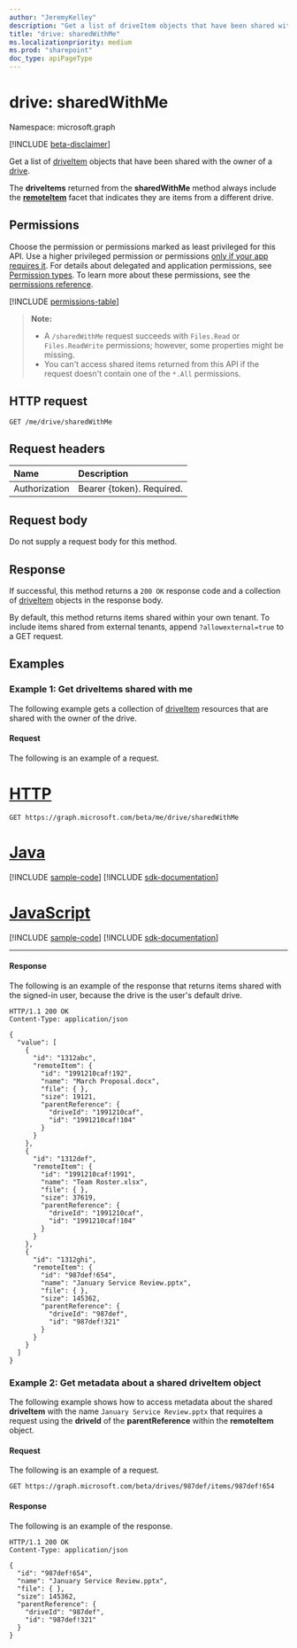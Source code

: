 ```yaml
---
author: "JeremyKelley"
description: "Get a list of driveItem objects that have been shared with the owner of a drive."
title: "drive: sharedWithMe"
ms.localizationpriority: medium
ms.prod: "sharepoint"
doc_type: apiPageType
---
```


# drive: sharedWithMe

Namespace: microsoft.graph

[!INCLUDE [beta-disclaimer](../../includes/beta-disclaimer.md)]

Get a list of [driveItem](../resources/driveitem.md) objects that have been shared with the owner of a [drive](../resources/drive.md).

The **driveItems** returned from the **sharedWithMe** method always include the [**remoteItem**](../resources/remoteitem.md) facet that indicates they are items from a different drive.

## Permissions

Choose the permission or permissions marked as least privileged for this API. Use a higher privileged permission or permissions [only if your app requires it](/graph/permissions-overview#best-practices-for-using-microsoft-graph-permissions). For details about delegated and application permissions, see [Permission types](/graph/permissions-overview#permission-types). To learn more about these permissions, see the [permissions reference](/graph/permissions-reference).

<!-- { "blockType": "permissions", "name": "drive_sharedwithme" } -->
[!INCLUDE [permissions-table](../includes/permissions/drive-sharedwithme-permissions.md)]

> **Note:**
>
> * A `/sharedWithMe` request succeeds with `Files.Read` or `Files.ReadWrite` permissions; however, some properties might be missing.
> * You can't access shared items returned from this API if the request doesn't contain one of the `*.All` permissions.

## HTTP request
<!-- {
  "blockType": "ignored"
}
-->
``` http
GET /me/drive/sharedWithMe
```

## Request headers

| Name          | Description               |
|:--------------|:--------------------------|
| Authorization | Bearer {token}. Required. |

## Request body

Do not supply a request body for this method.

## Response

If successful, this method returns a `200 OK` response code and a collection of [driveItem](../resources/driveitem.md) objects in the response body.

By default, this method returns items shared within your own tenant. To include items shared from external tenants, append `?allowexternal=true` to a GET request.

## Examples

### Example 1: Get driveItems shared with me

The following example gets a collection of [driveItem](../resources/driveitem.md) resources that are shared with the owner of the drive.

#### Request

The following is an example of a request.

# [HTTP](#tab/http)
<!-- {
  "blockType": "request",
  "name": "get_driveItems_shared_with_me"
}
-->
```msgraph-interactive
GET https://graph.microsoft.com/beta/me/drive/sharedWithMe
```

# [Java](#tab/java)
[!INCLUDE [sample-code](../includes/snippets/java/shared-with-me-java-snippets.md)]
[!INCLUDE [sdk-documentation](../includes/snippets/snippets-sdk-documentation-link.md)]

# [JavaScript](#tab/javascript)
[!INCLUDE [sample-code](../includes/snippets/javascript/shared-with-me-javascript-snippets.md)]
[!INCLUDE [sdk-documentation](../includes/snippets/snippets-sdk-documentation-link.md)]

---

#### Response

The following is an example of the response that returns items shared with the signed-in user, because the drive is the user's default drive.

<!-- {
  "blockType": "response",
  "@odata.type": "Collection(microsoft.graph.driveItem)",
  "truncated": true
}
-->

```http
HTTP/1.1 200 OK
Content-Type: application/json

{
  "value": [
    {
      "id": "1312abc",
      "remoteItem": {
        "id": "1991210caf!192",
        "name": "March Proposal.docx",
        "file": { },
        "size": 19121,
        "parentReference": {
          "driveId": "1991210caf",
          "id": "1991210caf!104"
        }
      }
    },
    {
      "id": "1312def",
      "remoteItem": {
        "id": "1991210caf!1991",
        "name": "Team Roster.xlsx",
        "file": { },
        "size": 37619,
        "parentReference": {
          "driveId": "1991210caf",
          "id": "1991210caf!104"
        }
      }
    },
    {
      "id": "1312ghi",
      "remoteItem": {
        "id": "987def!654",
        "name": "January Service Review.pptx",
        "file": { },
        "size": 145362,
        "parentReference": {
          "driveId": "987def",
          "id": "987def!321"
        }
      }
    }
  ]
}
```

### Example 2: Get metadata about a shared driveItem object

The following example shows how to access metadata about the shared **driveItem** with the name `January Service Review.pptx` that requires a request using the **driveId** of the **parentReference** within the **remoteItem** object.

#### Request

The following is an example of a request.

<!-- {
  "blockType": "request",
  "name": "drives-get-remoteitem-metadata",
  "sampleKeys": ["987def", "987def!654"]
}
-->

```http
GET https://graph.microsoft.com/beta/drives/987def/items/987def!654
```

#### Response

The following is an example of the response.

<!-- {
  "blockType": "response",
  "@odata.type": "microsoft.graph.driveItem",
  "truncated": true
}
-->

```http
HTTP/1.1 200 OK
Content-Type: application/json

{
  "id": "987def!654",
  "name": "January Service Review.pptx",
  "file": { },
  "size": 145362,
  "parentReference": {
    "driveId": "987def",
    "id": "987def!321"
  }
}
```

<!--
{
  "type": "#page.annotation",
  "description": "List the items shared with the owner of a drive.",
  "keywords": "drive,onedrive.drive,default drive",
  "section": "documentation",
  "tocPath": "Sharing/Shared with me",
  "suppressions": [
  ]
}
-->
